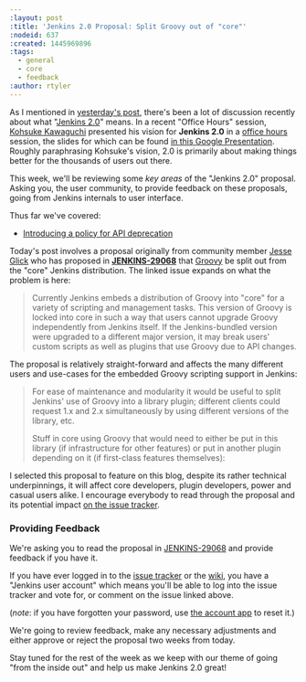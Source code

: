 ```yaml
---
:layout: post
:title: 'Jenkins 2.0 Proposal: Split Groovy out of "core"'
:nodeid: 637
:created: 1445969896
:tags:
  - general
  - core
  - feedback
:author: rtyler
---
```


As I mentioned in [yesterday's post](/content/jenkins-20-proposal-introduce-policy-api-deprecation), there's been a lot of discussion recently about what "[Jenkins
2.0](https://wiki.jenkins-ci.org/display/JENKINS/Jenkins+2.0)" means. In a recent "Office Hours" session, [Kohsuke Kawaguchi](https://github.com/kohsuke) presented his
vision for **Jenkins 2.0** in a [office
hours](https://www.youtube.com/watch?v=2eVyc_n8i1c) session, the slides for
which can be found [in this Google
Presentation](https://docs.google.com/presentation/d/12ikbbQoMvus_l_q23BxXhYXnW9S5zsVNwIKZ9N8udg4).
Roughly paraphrasing Kohsuke's vision, 2.0 is primarily about making things
better for the thousands of users out there.

This week, we'll be reviewing some _key areas_ of the "Jenkins 2.0" proposal.
Asking you, the user community, to provide feedback on these proposals, going
from Jenkins internals to user interface.

Thus far we've covered:

- [Introducing a policy for API deprecation](/content/jenkins-20-proposal-introduce-policy-api-deprecation)

Today's post involves a proposal originally from community member [Jesse Glick](https://github.com/jglick) who has proposed in **[JENKINS-29068](https://issues.jenkins-ci.org/browse/JENKINS-29068)** that [Groovy](http://groovy-lang.org) be split out from the "core" Jenkins distribution. The linked issue expands on what the problem is here:

> Currently Jenkins embeds a distribution of Groovy into "core" for a variety of scripting and management tasks. This version of Groovy is locked into core in such a way that users cannot upgrade Groovy independently from Jenkins itself. If the Jenkins-bundled version were upgraded to a different major version, it may break users' custom scripts as well as plugins that use Groovy due to API changes.

The proposal is relatively straight-forward and affects the many different users and use-cases for the embedded Groovy scripting support in Jenkins:

> For ease of maintenance and modularity it would be useful to split Jenkins' use of Groovy into a library plugin; different clients could request 1.x and 2.x simultaneously by using different versions of the library, etc.
>
> Stuff in core using Groovy that would need to either be put in this library (if infrastructure for other features) or put in another plugin depending on it (if first-class features themselves):

I selected this proposal to feature on this blog, despite its rather technical underpinnings, it will affect core developers, plugin developers, power and casual users alike. I encourage everybody to read through the proposal and its potential impact [on the issue tracker](https://issues.jenkins-ci.org/browse/JENKINS-29068).

### Providing Feedback

We're asking you to read the proposal in
[JENKINS-29068](https://issues.jenkins-ci.org/browse/JENKINS-29068) and provide
feedback if you have it.

If you have ever logged in to the [issue
tracker](https://issues.jenkins-ci.org) or the
[wiki](https://wiki.jenkins-ci.org/), you have a "Jenkins user account" which
means you'll be able to log into the issue tracker and vote for, or comment on
the issue linked above.

(_note_: if you have forgotten your password, use [the account
app](https://jenkins-ci.org/account/) to reset it.)

We're going to review feedback, make any necessary adjustments and either
approve or reject the proposal two weeks from today.

Stay tuned for the rest of the week as we keep with our theme of going "from the inside out" and help us make Jenkins 2.0 great!
